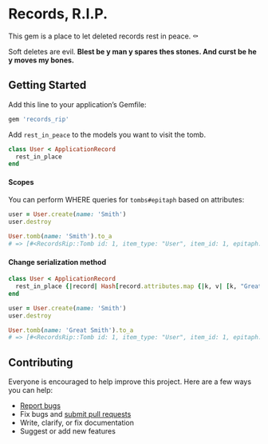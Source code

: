# Records, R.I.P.

This gem is a place to let deleted records rest in peace. :coffin:

Soft deletes are evil. __Blest be y man y spares thes stones. And curst be he y moves my bones.__

## Getting Started

Add this line to your application’s Gemfile:

```ruby
gem 'records_rip'
```

Add `rest_in_peace` to the models you want to visit the tomb.

```ruby
class User < ApplicationRecord
  rest_in_place
end
```

#### Scopes

You can perform WHERE queries for `tombs#epitaph` based on attributes:

```ruby
user = User.create(name: 'Smith')
user.destroy

User.tomb(name: 'Smith').to_a
# => [#<RecordsRip::Tomb id: 1, item_type: "User", item_id: 1, epitaph: "{\"id\"=>1, \"name\"=>\"Smith\"}">]
```

#### Change serialization method

```ruby
class User < ApplicationRecord
  rest_in_place {|record| Hash[record.attributes.map {|k, v| [k, "Great #{v}"]}] }
end

user = User.create(name: 'Smith')
user.destroy

User.tomb(name: 'Great Smith').to_a
# => [#<RecordsRip::Tomb id: 1, item_type: "User", item_id: 1, epitaph: "{\"id\"=>1, \"name\"=>\"Great Smith\"}">]
```

## Contributing

Everyone is encouraged to help improve this project. Here are a few ways you can help:

- [Report bugs](https://github.com/ts-3156/records_rip/issues)
- Fix bugs and [submit pull requests](https://github.com/ts-3156/records_rip/pulls)
- Write, clarify, or fix documentation
- Suggest or add new features
